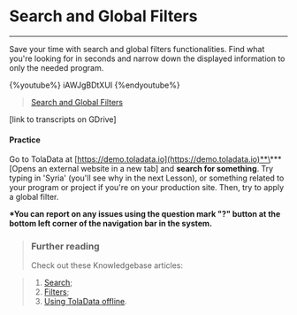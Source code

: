 # Search and Global Filters

---

Save your time with search and global filters functionalities. Find what you're looking for in seconds and narrow down the displayed information to only the needed program.

{%youtube%} iAWJgBDtXUI {%endyoutube%}  
> [Search and Global Filters](https://www.youtube.com/embed/iAWJgBDtXUI?rel=0)

\[link to transcripts on GDrive\]

#### Practice

Go to TolaData at [https://demo.toladata.io](https://demo.toladata.io)**\*** \[Opens an external website in a new tab\] and **search for something**. Try typing in 'Syria' \(you'll see why in the next Lesson\), or something related to your program or project if you're on your production site. Then, try to apply a global filter.

**\*You can report on any issues using the question mark "?" button at the bottom left corner of the navigation bar in the system.**

### 

> ### Further reading
> Check out these Knowledgebase articles: 


> 1. [Search](https://help.toladata.com/5-navigation/search.html);
> 2. [Filters](https://help.toladata.com/5-navigation/filters.html);
> 3. [Using TolaData offline](https://help.toladata.com/offline-use-of-toladata.html).



